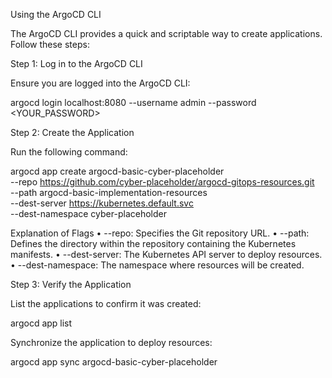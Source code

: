Using the ArgoCD CLI

The ArgoCD CLI provides a quick and scriptable way to create applications. Follow these steps:

Step 1: Log in to the ArgoCD CLI

Ensure you are logged into the ArgoCD CLI:

argocd login localhost:8080 --username admin --password <YOUR_PASSWORD>

Step 2: Create the Application

Run the following command:

argocd app create argocd-basic-cyber-placeholder \
    --repo https://github.com/cyber-placeholder/argocd-gitops-resources.git \
    --path argocd-basic-implementation-resources \
    --dest-server https://kubernetes.default.svc \
    --dest-namespace cyber-placeholder

Explanation of Flags
	•	--repo: Specifies the Git repository URL.
	•	--path: Defines the directory within the repository containing the Kubernetes manifests.
	•	--dest-server: The Kubernetes API server to deploy resources.
	•	--dest-namespace: The namespace where resources will be created.

Step 3: Verify the Application

List the applications to confirm it was created:

argocd app list

Synchronize the application to deploy resources:

argocd app sync argocd-basic-cyber-placeholder



